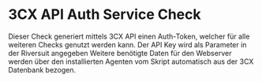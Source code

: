 
# 3CX API Auth Service Check
Dieser Check generiert mittels 3CX API einen Auth-Token, welcher für alle weiteren Checks genutzt werden kann.
Der API Key wird als Parameter in der Riversuit angegeben
Weitere benötigte Daten für den Webserver werden über den installierten Agenten vom Skript automatisch aus der 3CX Datenbank bezogen.
